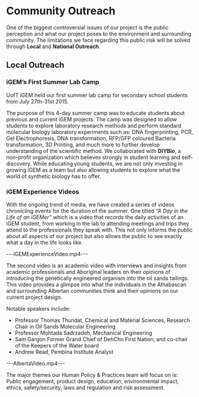 # Community Outreach  

One of the biggest controversial issues of our project is the public perception and what our project poses to the environment and surrounding community. The limitations we face regarding this public risk will be solved through __Local__ and __National Outreach__. 

## Local Outreach

### iGEM’s First Summer Lab Camp

UofT iGEM held our first summer lab camp for secondary school students from July 27th-31st 2015. 

The purpose of this 4-day summer camp was to educate students about previous and current iGEM projects. The camp was designed to allow students to explore laboratory research methods and perform standard molecular biology laboratory experiments such as: DNA fingerprinting, PCR, Gel Electrophoresis, DNA transformation, RFP/GFP coloured Bacteria transformation, 3D Printing, and much more to further develop understanding of the scientific method. We collaborated with __DIYBio__, a non-profit organization which believes strongly in student learning and self-discovery. While educating young students, we are not only investing in growing iGEM as a team but also allowing students to explore what the world of synthetic biology has to offer.

### iGEM Experience Videos
With the ongoing trend of media, we have created a series of videos chronicling events for the duration of the summer. One titled _“A Day in the Life of an iGEMer”_ which is a video that records the daily activities of an iGEM student, from working in the lab to attending meetings and trips they attend to the professionals they speak with. This not only informs the public about all aspects of our project but also allows the public to see exactly what a day in the life looks like. 

---iGEMExperienceVideo.mp4---

The second video is an academic video with interviews and insights from academic professionals and Aboriginal leaders on their opinions of introducing the genetically engineered organism into the oil sands tailings. This video provides a glimpse into what the individuals in the Athabascan and surrounding Albertan communities think and their opinions on our current project design. 

Notable speakers include: 
- Professor Thomas Thundat, Chemical and Material Sciences, Research Chair in Oil Sands Molecular Engineering
- Professor Mohtada Sadrzadeh, Mechanical Engineering
- Sam Gargon Former Grand Chief of DehCho First Nation, and co-chair of the Keepers of the Water board
- Andrew Read, Pembina Institute Analyst

---AlbertaVideo.mp4---

The major themes our Human Policy & Practices team will focus on is: Public engagement, product design, education, environmental impact, ethics, safety/security, laws and regulation and risk assessment.
